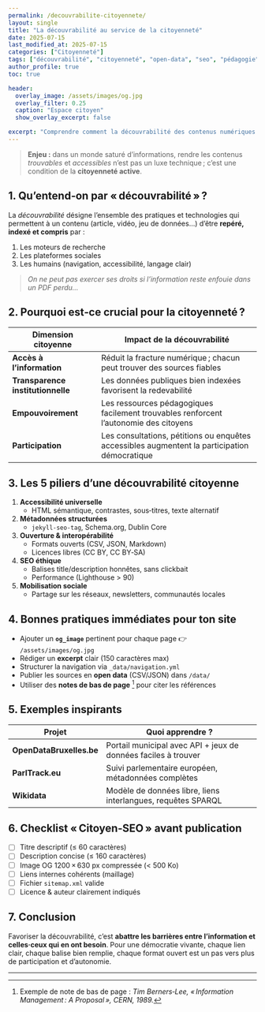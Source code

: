 ```yaml
---
permalink: /decouvrabilite-citoyennete/
layout: single
title: "La découvrabilité au service de la citoyenneté"
date: 2025-07-15
last_modified_at: 2025-07-15
categories: ["Citoyenneté"]
tags: ["découvrabilité", "citoyenneté", "open-data", "seo", "pédagogie"]
author_profile: true
toc: true

header:
  overlay_image: /assets/images/og.jpg
  overlay_filter: 0.25
  caption: "Espace citoyen"
  show_overlay_excerpt: false

excerpt: "Comprendre comment la découvrabilité des contenus numériques renforce la participation citoyenne, l’accès à l’information et l’empouvoirement collectif."
---
```


> **Enjeu :** dans un monde saturé d’informations, rendre les contenus *trouvables* et *accessibles* n’est pas un luxe technique ; c’est une condition de la **citoyenneté active**.

## 1. Qu’entend‑on par « découvrabilité » ?

La *découvrabilité* désigne l’ensemble des pratiques et technologies qui permettent à un contenu (article, vidéo, jeu de données…) d’être **repéré, indexé et compris** par :

1. Les moteurs de recherche  
2. Les plateformes sociales  
3. Les humains (navigation, accessibilité, langage clair)

> *On ne peut pas exercer ses droits si l’information reste enfouie dans un PDF perdu…*

## 2. Pourquoi est‑ce crucial pour la citoyenneté ?

| Dimension citoyenne | Impact de la découvrabilité |
|---------------------|-----------------------------|
| **Accès à l’information** | Réduit la fracture numérique ; chacun peut trouver des sources fiables |
| **Transparence institutionnelle** | Les données publiques bien indexées favorisent la redevabilité |
| **Empouvoirement** | Les ressources pédagogiques facilement trouvables renforcent l’autonomie des citoyens |
| **Participation** | Les consultations, pétitions ou enquêtes accessibles augmentent la participation démocratique |

## 3. Les 5 piliers d’une découvrabilité citoyenne

1. **Accessibilité universelle**  
   - HTML sémantique, contrastes, sous‑titres, texte alternatif  
2. **Métadonnées structurées**  
   - `jekyll-seo-tag`, Schema.org, Dublin Core  
3. **Ouverture & interopérabilité**  
   - Formats ouverts (CSV, JSON, Markdown)  
   - Licences libres (CC BY, CC BY‑SA)  
4. **SEO éthique**  
   - Balises title/description honnêtes, sans clickbait  
   - Performance (Lighthouse > 90)  
5. **Mobilisation sociale**  
   - Partage sur les réseaux, newsletters, communautés locales

## 4. Bonnes pratiques immédiates pour ton site

- Ajouter un **`og_image`** pertinent pour chaque page 👉 `/assets/images/og.jpg`  
- Rédiger un **excerpt** clair (150 caractères max)  
- Structurer la navigation via `_data/navigation.yml`  
- Publier les sources en **open data** (CSV/JSON) dans `/data/`  
- Utiliser des **notes de bas de page** [^1] pour citer les références

## 5. Exemples inspirants

| Projet | Quoi apprendre ? |
|--------|------------------|
| **OpenDataBruxelles.be** | Portail municipal avec API + jeux de données faciles à trouver |
| **ParlTrack.eu** | Suivi parlementaire européen, métadonnées complètes |
| **Wikidata** | Modèle de données libre, liens interlangues, requêtes SPARQL |

## 6. Checklist « Citoyen‑SEO » avant publication

- [ ] Titre descriptif (≤ 60 caractères)  
- [ ] Description concise (≤ 160 caractères)  
- [ ] Image OG 1200 × 630 px compressée (< 500 Ko)  
- [ ] Liens internes cohérents (maillage)  
- [ ] Fichier `sitemap.xml` valide  
- [ ] Licence & auteur clairement indiqués

## 7. Conclusion

Favoriser la découvrabilité, c’est **abattre les barrières entre l’information et celles·ceux qui en ont besoin**. Pour une démocratie vivante, chaque lien clair, chaque balise bien remplie, chaque format ouvert est un pas vers plus de participation et d’autonomie.

---

[^1]: Exemple de note de bas de page : *Tim Berners‑Lee, « Information Management : A Proposal », CERN, 1989.*
